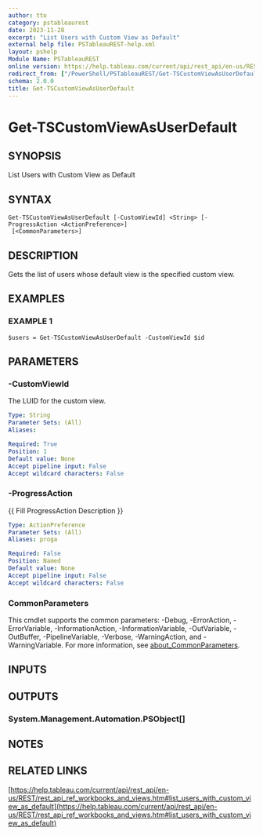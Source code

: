 ```yaml
---
author: tto
category: pstableaurest
date: 2023-11-28
excerpt: "List Users with Custom View as Default"
external help file: PSTableauREST-help.xml
layout: pshelp
Module Name: PSTableauREST
online version: https://help.tableau.com/current/api/rest_api/en-us/REST/rest_api_ref_workbooks_and_views.htm#list_users_with_custom_view_as_default
redirect_from: ["/PowerShell/PSTableauREST/Get-TSCustomViewAsUserDefault/", "/PowerShell/PSTableauREST/get-tscustomviewasuserdefault/", "/PowerShell/get-tscustomviewasuserdefault/"]
schema: 2.0.0
title: Get-TSCustomViewAsUserDefault
---
```


# Get-TSCustomViewAsUserDefault

## SYNOPSIS
List Users with Custom View as Default

## SYNTAX

```
Get-TSCustomViewAsUserDefault [-CustomViewId] <String> [-ProgressAction <ActionPreference>]
 [<CommonParameters>]
```

## DESCRIPTION
Gets the list of users whose default view is the specified custom view.

## EXAMPLES

### EXAMPLE 1
```
$users = Get-TSCustomViewAsUserDefault -CustomViewId $id
```

## PARAMETERS

### -CustomViewId
The LUID for the custom view.

```yaml
Type: String
Parameter Sets: (All)
Aliases:

Required: True
Position: 1
Default value: None
Accept pipeline input: False
Accept wildcard characters: False
```

### -ProgressAction
{{ Fill ProgressAction Description }}

```yaml
Type: ActionPreference
Parameter Sets: (All)
Aliases: proga

Required: False
Position: Named
Default value: None
Accept pipeline input: False
Accept wildcard characters: False
```

### CommonParameters
This cmdlet supports the common parameters: -Debug, -ErrorAction, -ErrorVariable, -InformationAction, -InformationVariable, -OutVariable, -OutBuffer, -PipelineVariable, -Verbose, -WarningAction, and -WarningVariable. For more information, see [about_CommonParameters](http://go.microsoft.com/fwlink/?LinkID=113216).

## INPUTS

## OUTPUTS

### System.Management.Automation.PSObject[]
## NOTES

## RELATED LINKS

[https://help.tableau.com/current/api/rest_api/en-us/REST/rest_api_ref_workbooks_and_views.htm#list_users_with_custom_view_as_default](https://help.tableau.com/current/api/rest_api/en-us/REST/rest_api_ref_workbooks_and_views.htm#list_users_with_custom_view_as_default)

